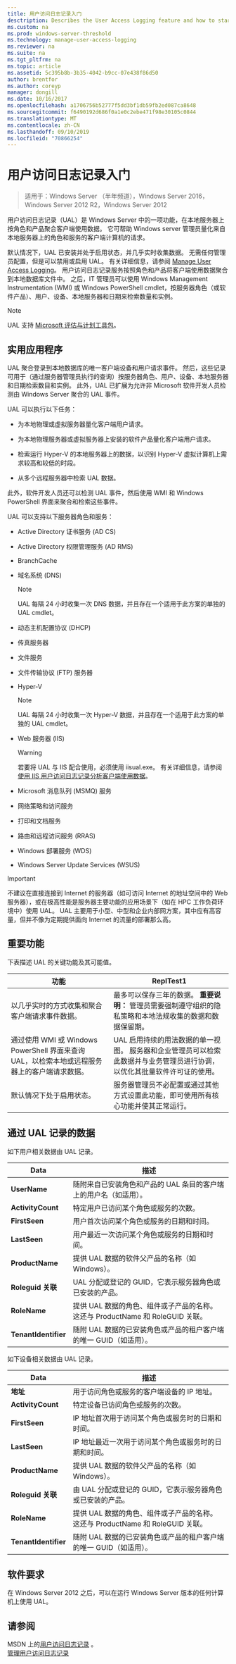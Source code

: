 ```yaml
---
title: 用户访问日志记录入门
desctription: Describes the User Access Logging feature and how to start using it.
ms.custom: na
ms.prod: windows-server-threshold
ms.technology: manage-user-access-logging
ms.reviewer: na
ms.suite: na
ms.tgt_pltfrm: na
ms.topic: article
ms.assetid: 5c395b8b-3b35-4042-b9cc-07e438f86d50
author: brentfor
ms.author: coreyp
manager: dongill
ms.date: 10/16/2017
ms.openlocfilehash: a1706756b52777f5dd3bf1db59fb2ed087ca8648
ms.sourcegitcommit: f6490192d686f0a1e0c2ebe471f98e30105c0844
ms.translationtype: MT
ms.contentlocale: zh-CN
ms.lasthandoff: 09/10/2019
ms.locfileid: "70866254"
---
```

# <a name="get-started-with-user-access-logging"></a>用户访问日志记录入门

>适用于：Windows Server （半年频道），Windows Server 2016，Windows Server 2012 R2，Windows Server 2012

用户访问日志记录（UAL）是 Windows Server 中的一项功能，在本地服务器上按角色和产品聚合客户端使用数据。 它可帮助 Windows server 管理员量化来自本地服务器上的角色和服务的客户端计算机的请求。  
  
默认情况下，UAL 已安装并处于启用状态，并几乎实时收集数据。 无需任何管理员配置，但是可以禁用或启用 UAL。 有关详细信息，请参阅 [Manage User Access Logging](Manage-User-Access-Logging.md)。 用户访问日志记录服务按照角色和产品将客户端使用数据聚合到本地数据库文件中。  之后，IT 管理员可以使用 Windows Management Instrumentation (WMI) 或 Windows PowerShell cmdlet，按服务器角色（或软件产品）、用户、设备、本地服务器和日期来检索数量和实例。  
  
> [!NOTE]  
> UAL 支持 [Microsoft 评估与计划工具包](https://go.microsoft.com/fwlink/?LinkID=111000)。  
  
## <a name="BKMK_APP"></a>实用应用程序  
UAL 聚合登录到本地数据库的唯一客户端设备和用户请求事件。 然后，这些记录可用于（通过服务器管理员执行的查询）按服务器角色、用户、设备、本地服务器和日期检索数目和实例。  此外，UAL 已扩展为允许非 Microsoft 软件开发人员检测由 Windows Server 聚合的 UAL 事件。  
  
UAL 可以执行以下任务：  
  
-   为本地物理或虚拟服务器量化客户端用户请求。  
  
-   为本地物理服务器或虚拟服务器上安装的软件产品量化客户端用户请求。  
  
-   检索运行 Hyper-V 的本地服务器上的数据，以识别 Hyper-V 虚拟计算机上需求较高和较低的时段。  
  
-   从多个远程服务器中检索 UAL 数据。  
  
此外，软件开发人员还可以检测 UAL 事件，然后使用 WMI 和 Windows PowerShell 界面来聚合和检索这些事件。  
  
UAL 可以支持以下服务器角色和服务：  
  
-   Active Directory 证书服务 (AD CS)  
  
-   Active Directory 权限管理服务 (AD RMS)  
  
-   BranchCache  
  
-   域名系统 (DNS)  
  
    > [!NOTE]  
    > UAL 每隔 24 小时收集一次 DNS 数据，并且存在一个适用于此方案的单独的 UAL cmdlet。  
  
-   动态主机配置协议 (DHCP)  
  
-   传真服务器  
  
-   文件服务  
  
-   文件传输协议 (FTP) 服务器  
  
-   Hyper-V  
  
    > [!NOTE]  
    > UAL 每隔 24 小时收集一次 Hyper-V 数据，并且存在一个适用于此方案的单独的 UAL cmdlet。  
  
-   Web 服务器 (IIS)  
  
    > [!WARNING]  
    > 若要将 UAL 与 IIS 配合使用，必须使用 iisual.exe。 有关详细信息，请参阅 [使用 IIS 用户访问日志记录分析客户端使用数据](http://www.iis.net/learn/manage/configuring-security/analyzing-client-usage-data-with-iis-user-access-logging)。  
  
-   Microsoft 消息队列 (MSMQ) 服务  
  
-   网络策略和访问服务  
  
-   打印和文档服务  
  
-   路由和远程访问服务 (RRAS)  
  
-   Windows 部署服务 (WDS)  
  
-   Windows Server Update Services (WSUS)  
  
> [!IMPORTANT]  
> 不建议在直接连接到 Internet 的服务器（如可访问 Internet 的地址空间中的 Web 服务器），或在极高性能是服务器主要功能的应用场景下（如在 HPC 工作负荷环境中）使用 UAL。 UAL 主要用于小型、中型和企业内部网方案，其中应有高容量，但并不像为定期提供面向 Internet 的流量的部署那么高。  
  
## <a name="BKMK_NEW"></a>重要功能  
下表描述 UAL 的关键功能及其可能值。  
  
|功能|ReplTest1|  
|-----------------|---------|  
|以几乎实时的方式收集和聚合客户端请求事件数据。|最多可以保存三年的数据。 **重要说明：** 管理员需要强制遵守组织的隐私策略和本地法规收集的数据和数据保留期。|  
|通过使用 WMI 或 Windows PowerShell 界面来查询 UAL，以检索本地或远程服务器上的客户端请求数据。|UAL 启用持续的用法数据的单一视图。 服务器和企业管理员可以检索此数据并与业务管理员进行协调，以优化其批量软件许可证的使用。|  
|默认情况下处于启用状态。|服务器管理员不必配置或通过其他方式设置此功能，即可使用所有核心功能并使其正常运行。|  
  
## <a name="data-logged-with-ual"></a>通过 UAL 记录的数据  
如下用户相关数据由 UAL 记录。  
  
|Data|描述|  
|--------|---------------|  
|**UserName**|随附来自已安装角色和产品的 UAL 条目的客户端上的用户名（如适用）。|  
|**ActivityCount**|特定用户已访问某个角色或服务的次数。|  
|**FirstSeen**|用户首次访问某个角色或服务的日期和时间。|  
|**LastSeen**|用户最近一次访问某个角色或服务的日期和时间。|  
|**ProductName**|提供 UAL 数据的软件父产品的名称（如 Windows）。|  
|**Roleguid 关联**|UAL 分配或登记的 GUID，它表示服务器角色或已安装的产品。|  
|**RoleName**|提供 UAL 数据的角色、组件或子产品的名称。 这还与 ProductName 和 RoleGUID 关联。|  
|**TenantIdentifier**|随附 UAL 数据的已安装角色或产品的租户客户端的唯一 GUID（如适用）。|  
  
如下设备相关数据由 UAL 记录。  
  
|Data|描述|  
|--------|---------------|  
|**地址**|用于访问角色或服务的客户端设备的 IP 地址。|  
|**ActivityCount**|特定设备已访问角色或服务的次数。|  
|**FirstSeen**|IP 地址首次用于访问某个角色或服务时的日期和时间。|  
|**LastSeen**|IP 地址最近一次用于访问某个角色或服务时的日期和时间。|  
|**ProductName**|提供 UAL 数据的软件父产品的名称（如 Windows）。|  
|**Roleguid 关联**|由 UAL 分配或登记的 GUID，它表示服务器角色或已安装的产品。|  
|**RoleName**|提供 UAL 数据的角色、组件或子产品的名称。 这还与 ProductName 和 RoleGUID 关联。|  
|**TenantIdentifier**|随附 UAL 数据的已安装角色或产品的租户客户端的唯一 GUID（如适用）。|  
  
## <a name="BKMK_SOFT"></a>软件要求  
在 Windows Server 2012 之后，可以在运行 Windows Server 版本的任何计算机上使用 UAL。  
  
## <a name="see-also"></a>请参阅  
MSDN 上的[用户访问日志记录](https://msdn.microsoft.com/library/windows/desktop/hh437528(v=vs.85).aspx) 。  
[管理用户访问日志记录](Manage-User-Access-Logging.md)  
  

